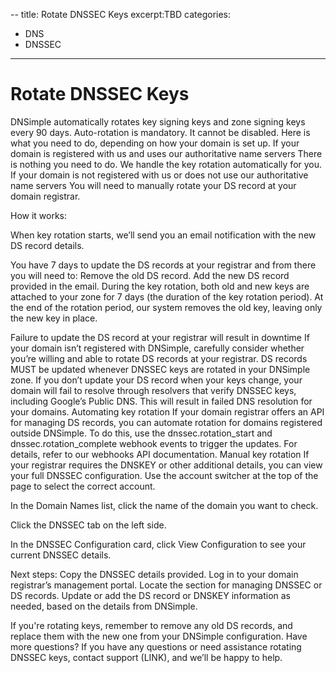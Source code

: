 --
title: Rotate DNSSEC Keys
excerpt:TBD
categories:
- DNS
- DNSSEC
---

# Rotate DNSSEC Keys 

DNSimple automatically rotates key signing keys and zone signing keys every 90 days. Auto-rotation is mandatory. It cannot be disabled.
Here is what you need to do, depending on how your domain is set up.
If your domain is registered with us and uses our authoritative name servers
There is nothing you need to do. We handle the key rotation automatically for you.
If your domain is not registered with us or does not use our authoritative name servers
You will need to manually rotate your DS record at your domain registrar.

How it works:

When key rotation starts, we’ll send you an email notification with the new DS record details.

You have 7 days to update the DS records at your registrar and from there you will need to:
Remove the old DS record.
Add the new DS record provided in the email.
During the key rotation,  both old and new keys are attached to your zone for 7 days (the duration of the key rotation period). 
At the end of the rotation period, our system removes the old key, leaving only the new key in place.









Failure to update the DS record at your registrar will result in downtime
If your domain isn’t registered with DNSimple, carefully consider whether you’re willing and able to rotate DS records at your registrar. DS records MUST be updated whenever DNSSEC keys are rotated in your DNSimple zone. If you don’t update your DS record when your keys change, your domain will fail to resolve through resolvers that verify DNSSEC keys, including Google’s Public DNS. This will result in failed DNS resolution for your domains.
Automating key rotation
If your domain registrar offers an API for managing DS records, you can automate rotation for domains registered outside DNSimple. 
To do this, use the dnssec.rotation_start and dnssec.rotation_complete webhook events to trigger the updates. 
For details, refer to our webhooks API documentation.
Manual key rotation
If your registrar requires the DNSKEY or other additional details, you can view your full DNSSEC configuration.
Use the account switcher at the top of the page to select the correct account.


In the Domain Names list, click the name of the domain you want to check.


Click the DNSSEC tab on the left side.





In the DNSSEC Configuration card, click View Configuration to see your current DNSSEC details.



Next steps:
Copy the DNSSEC details provided.
Log in to your domain registrar’s management portal.
Locate the section for managing DNSSEC or DS records.
Update or add the DS record or DNSKEY information as needed, based on the details from DNSimple.

If you're rotating keys, remember to remove any old DS records, and replace them with the new one from your DNSimple configuration.
Have more questions? 
If you have any questions or need assistance rotating DNSSEC keys, contact support (LINK), and we’ll be happy to help.


